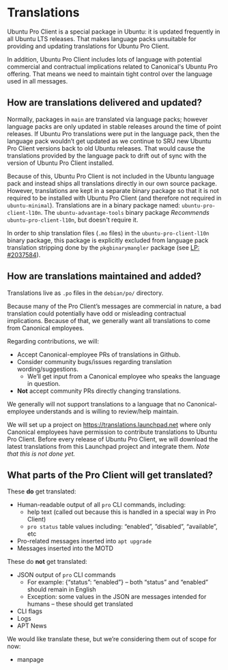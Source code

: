 # Translations

Ubuntu Pro Client is a special package in Ubuntu: it is updated frequently in all Ubuntu LTS releases.
That makes language packs unsuitable for providing and updating translations for Ubuntu Pro Client.

In addition, Ubuntu Pro Client includes lots of language with potential commercial and contractual
implications related to Canonical's Ubuntu Pro offering. That means we need to maintain tight control
over the language used in all messages.

## How are translations delivered and updated?

Normally, packages in `main` are translated via language packs; however language packs are only updated
in stable releases around the time of point releases. If Ubuntu Pro translations were put in the language pack,
then the language pack wouldn’t get updated as we continue to SRU new Ubuntu Pro Client versions back to
old Ubuntu releases. That would cause the translations provided by the language pack to drift out of sync with
the version of Ubuntu Pro Client installed.

Because of this, Ubuntu Pro Client is not included in the Ubuntu language pack and instead ships all translations
directly in our own source package. However, translations are kept in a separate binary package so that it is not
required to be installed with Ubuntu Pro Client (and therefore not required in `ubuntu-minimal`). Translations are
in a binary package named: `ubuntu-pro-client-l10n`.
The `ubuntu-advantage-tools` binary package _Recommends_ `ubuntu-pro-client-l10n`, but doesn't require it.

In order to ship translation files (`.mo` files) in the `ubuntu-pro-client-l10n` binary package, this package is
explicitly excluded from language pack translation stripping done by the `pkgbinarymangler` package
(see [LP: #2037584](https://bugs.launchpad.net/ubuntu/+source/pkgbinarymangler/+bug/2037584)).

## How are translations maintained and added?

Translations live as `.po` files in the `debian/po/` directory.

Because many of the Pro Client’s messages are commercial in nature, a bad translation could potentially have odd or
misleading contractual implications. Because of that, we generally want all translations to come from Canonical employees.

Regarding contributions, we will:
- Accept Canonical-employee PRs of translations in Github.
- Consider community bugs/issues regarding translation wording/suggestions.
  - We’ll get input from a Canonical employee who speaks the language in question.
- **Not** accept community PRs directly changing translations.

We generally will not support translations to a language that no Canonical-employee understands and is willing to review/help maintain.

We will set up a project on https://translations.launchpad.net where only Canonical employees have permission to contribute
translations to Ubuntu Pro Client. Before every release of Ubuntu Pro Client, we will download the latest translations
from this Launchpad project and integrate them. *Note that this is not done yet.*

## What parts of the Pro Client will get translated?

These **do** get translated:
- Human-readable output of all `pro` CLI commands, including:
    - help text (called out because this is handled in a special way in Pro Client)
    - `pro status` table values including: “enabled”, ”disabled”, “available”, etc
- Pro-related messages inserted into `apt upgrade`
- Messages inserted into the MOTD

These do **not** get translated:
- JSON output of `pro` CLI commands
  - For example: {“status”: “enabled”} – both “status” and “enabled” should remain in English
  - Exception: some values in the JSON are messages intended for humans – these should get translated
- CLI flags
- Logs
- APT News

We would like translate these, but we’re considering them out of scope for now:
- manpage
